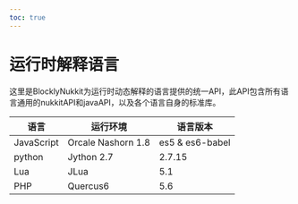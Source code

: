 ```yaml
---     
toc: true     
---     
```

# 运行时解释语言     
这里是BlocklyNukkit为运行时动态解释的语言提供的统一API，此API包含所有语言通用的nukkitAPI和javaAPI，以及各个语言自身的标准库。     
     
|语言|运行环境|语言版本|     
|-|-|-|     
|JavaScript|Orcale Nashorn 1.8|es5 & es6-babel|     
|python|Jython 2.7|2.7.15|     
|Lua|JLua|5.1|     
|PHP|Quercus6|5.6|
